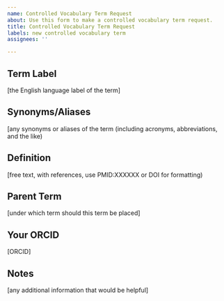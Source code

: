 ```yaml
---
name: Controlled Vocabulary Term Request
about: Use this form to make a controlled vocabulary term request.
title: Controlled Vocabulary Term Request
labels: new controlled vocabulary term
assignees: ''

---
```


## Term Label

[the English language label of the term]

## Synonyms/Aliases

[any synonyms or aliases of the term (including acronyms, abbreviations, and the like)

## Definition

[free text, with references, use PMID:XXXXXX or DOI for formatting)

## Parent Term

[under which term should this term be placed]

## Your ORCID

[ORCID]

## Notes

[any additional information that would be helpful]
